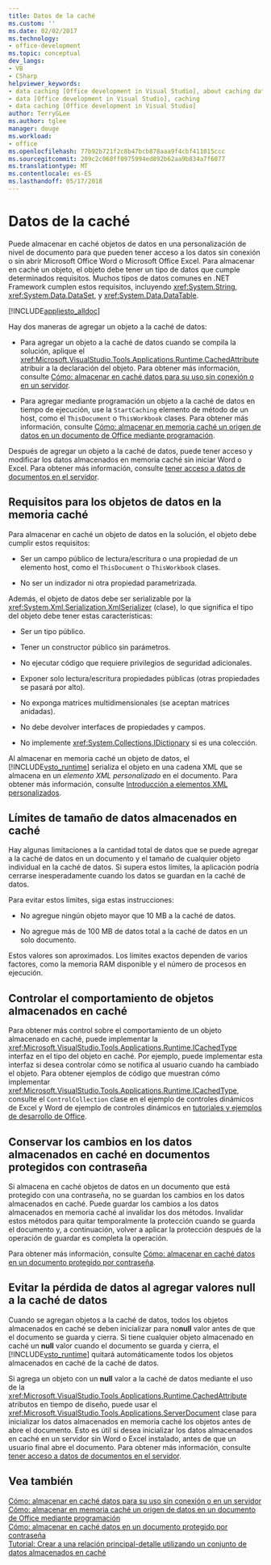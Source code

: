 ```yaml
---
title: Datos de la caché
ms.custom: ''
ms.date: 02/02/2017
ms.technology:
- office-development
ms.topic: conceptual
dev_langs:
- VB
- CSharp
helpviewer_keywords:
- data caching [Office development in Visual Studio], about caching data
- data [Office development in Visual Studio], caching
- data caching [Office development in Visual Studio]
author: TerryGLee
ms.author: tglee
manager: douge
ms.workload:
- office
ms.openlocfilehash: 77b92b721f2c8b47bcb878aaa9f4cbf411015ccc
ms.sourcegitcommit: 209c2c068ff0975994ed892b62aa9b834a7f6077
ms.translationtype: MT
ms.contentlocale: es-ES
ms.lasthandoff: 05/17/2018
---
```

# <a name="cache-data"></a>Datos de la caché
  Puede almacenar en caché objetos de datos en una personalización de nivel de documento para que pueden tener acceso a los datos sin conexión o sin abrir Microsoft Office Word o Microsoft Office Excel. Para almacenar en caché un objeto, el objeto debe tener un tipo de datos que cumple determinados requisitos. Muchos tipos de datos comunes en .NET Framework cumplen estos requisitos, incluyendo <xref:System.String>, <xref:System.Data.DataSet>, y <xref:System.Data.DataTable>.  
  
 [!INCLUDE[appliesto_alldoc](../vsto/includes/appliesto-alldoc-md.md)]  
  
 Hay dos maneras de agregar un objeto a la caché de datos:  
  
-   Para agregar un objeto a la caché de datos cuando se compila la solución, aplique el <xref:Microsoft.VisualStudio.Tools.Applications.Runtime.CachedAttribute> atribuir a la declaración del objeto. Para obtener más información, consulte [Cómo: almacenar en caché datos para su uso sin conexión o en un servidor](../vsto/how-to-cache-data-for-use-offline-or-on-a-server.md).  
  
-   Para agregar mediante programación un objeto a la caché de datos en tiempo de ejecución, use la `StartCaching` elemento de método de un host, como el `ThisDocument` o `ThisWorkbook` clases. Para obtener más información, consulte [Cómo: almacenar en memoria caché un origen de datos en un documento de Office mediante programación](../vsto/how-to-programmatically-cache-a-data-source-in-an-office-document.md).  
  
 Después de agregar un objeto a la caché de datos, puede tener acceso y modificar los datos almacenados en memoria caché sin iniciar Word o Excel. Para obtener más información, consulte [tener acceso a datos de documentos en el servidor](../vsto/accessing-data-in-documents-on-the-server.md).  
  
## <a name="requirements-for-data-objects-to-be-cached"></a>Requisitos para los objetos de datos en la memoria caché  
 Para almacenar en caché un objeto de datos en la solución, el objeto debe cumplir estos requisitos:  
  
-   Ser un campo público de lectura/escritura o una propiedad de un elemento host, como el `ThisDocument` o `ThisWorkbook` clases.  
  
-   No ser un indizador ni otra propiedad parametrizada.  
  
 Además, el objeto de datos debe ser serializable por la <xref:System.Xml.Serialization.XmlSerializer> (clase), lo que significa el tipo del objeto debe tener estas características:  
  
-   Ser un tipo público.  
  
-   Tener un constructor público sin parámetros.  
  
-   No ejecutar código que requiere privilegios de seguridad adicionales.  
  
-   Exponer solo lectura/escritura propiedades públicas (otras propiedades se pasará por alto).  
  
-   No exponga matrices multidimensionales (se aceptan matrices anidadas).  
  
-   No debe devolver interfaces de propiedades y campos.  
  
-   No implemente <xref:System.Collections.IDictionary> si es una colección.  
  
 Al almacenar en memoria caché un objeto de datos, el [!INCLUDE[vsto_runtime](../vsto/includes/vsto-runtime-md.md)] serializa el objeto en una cadena XML que se almacena en un *elemento XML personalizado* en el documento. Para obtener más información, consulte [Introducción a elementos XML personalizados](../vsto/custom-xml-parts-overview.md).  
  
## <a name="cached-data-size-limits"></a>Límites de tamaño de datos almacenados en caché  
 Hay algunas limitaciones a la cantidad total de datos que se puede agregar a la caché de datos en un documento y el tamaño de cualquier objeto individual en la caché de datos. Si supera estos límites, la aplicación podría cerrarse inesperadamente cuando los datos se guardan en la caché de datos.  
  
 Para evitar estos límites, siga estas instrucciones:  
  
-   No agregue ningún objeto mayor que 10 MB a la caché de datos.  
  
-   No agregue más de 100 MB de datos total a la caché de datos en un solo documento.  
  
 Estos valores son aproximados. Los límites exactos dependen de varios factores, como la memoria RAM disponible y el número de procesos en ejecución.  
  
## <a name="control-the-behavior-of-cached-objects"></a>Controlar el comportamiento de objetos almacenados en caché  
 Para obtener más control sobre el comportamiento de un objeto almacenado en caché, puede implementar la <xref:Microsoft.VisualStudio.Tools.Applications.Runtime.ICachedType> interfaz en el tipo del objeto en caché. Por ejemplo, puede implementar esta interfaz si desea controlar cómo se notifica al usuario cuando ha cambiado el objeto. Para obtener ejemplos de código que muestran cómo implementar <xref:Microsoft.VisualStudio.Tools.Applications.Runtime.ICachedType>, consulte el `ControlCollection` clase en el ejemplo de controles dinámicos de Excel y Word de ejemplo de controles dinámicos en [tutoriales y ejemplos de desarrollo de Office](../vsto/office-development-samples-and-walkthroughs.md).  
  
## <a name="persist-changes-to-cached-data-in-password-protected-documents"></a>Conservar los cambios en los datos almacenados en caché en documentos protegidos con contraseña  
 Si almacena en caché objetos de datos en un documento que está protegido con una contraseña, no se guardan los cambios en los datos almacenados en caché. Puede guardar los cambios a los datos almacenados en memoria caché al invalidar los dos métodos. Invalidar estos métodos para quitar temporalmente la protección cuando se guarda el documento y, a continuación, volver a aplicar la protección después de la operación de guardar es completa la operación.  
  
 Para obtener más información, consulte [Cómo: almacenar en caché datos en un documento protegido por contraseña](../vsto/how-to-cache-data-in-a-password-protected-document.md).  
  
## <a name="prevent-data-loss-when-adding-null-values-to-the-data-cache"></a>Evitar la pérdida de datos al agregar valores null a la caché de datos  
 Cuando se agregan objetos a la caché de datos, todos los objetos almacenados en caché se deben inicializar para no**null** valor antes de que el documento se guarda y cierra. Si tiene cualquier objeto almacenado en caché un **null** valor cuando el documento se guarda y cierra, el [!INCLUDE[vsto_runtime](../vsto/includes/vsto-runtime-md.md)] quitará automáticamente todos los objetos almacenados en caché de la caché de datos.  
  
 Si agrega un objeto con un **null** valor a la caché de datos mediante el uso de la <xref:Microsoft.VisualStudio.Tools.Applications.Runtime.CachedAttribute> atributos en tiempo de diseño, puede usar el <xref:Microsoft.VisualStudio.Tools.Applications.ServerDocument> clase para inicializar los datos almacenados en memoria caché los objetos antes de abre el documento. Esto es útil si desea inicializar los datos almacenados en caché en un servidor sin Word o Excel instalado, antes de que un usuario final abre el documento. Para obtener más información, consulte [tener acceso a datos de documentos en el servidor](../vsto/accessing-data-in-documents-on-the-server.md).  
  
## <a name="see-also"></a>Vea también  
 [Cómo: almacenar en caché datos para su uso sin conexión o en un servidor](../vsto/how-to-cache-data-for-use-offline-or-on-a-server.md)   
 [Cómo: almacenar en memoria caché un origen de datos en un documento de Office mediante programación](../vsto/how-to-programmatically-cache-a-data-source-in-an-office-document.md)   
 [Cómo: almacenar en caché datos en un documento protegido por contraseña](../vsto/how-to-cache-data-in-a-password-protected-document.md)   
 [Tutorial: Crear a una relación principal-detalle utilizando un conjunto de datos almacenados en caché](../vsto/walkthrough-creating-a-master-detail-relation-using-a-cached-dataset.md)  
  
  